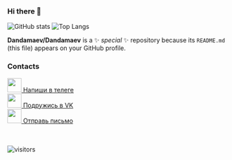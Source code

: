### Hi there 👋

![GitHub stats](https://github-readme-stats.vercel.app/api?username=Dandamaev&layout=compact&show_icons=true&theme=github_dark)
![Top Langs](https://github-readme-stats.vercel.app/api/top-langs/?username=Dandamaev&layout=compact&show_icons=true&theme=github_dark)

**Dandamaev/Dandamaev** is a ✨ _special_ ✨ repository because its `README.md` (this file) appears on your GitHub profile.

### Contacts
<a target="_blank" href="tg://resolve?domain=dandamaev">
<img width=32" src="https://img.icons8.com/color/512/telegram-app.png" /> Напиши в телеге
</a>
<br>
<a target="_blank" href="https://vk.com/dandamaevg">
<img width="32" src="https://img.icons8.com/plasticine/512/vk-circled.png" /> Подружись в VK
</a>
<br>
<a target="_blank" href="mailto:dandamaev.g@yandex.ru">
<img width="32" src="https://img.icons8.com/fluency/512/mail.png" /> Отправь письмо
</a>

<br>
<br>
<br>
                                                                 
![visitors](https://visitor-badge.laobi.icu/badge?page_id=Dandamaev.Dandamaev)
